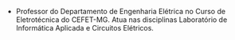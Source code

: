 
* Professor do Departamento de Engenharia Elétrica no Curso de Eletrotécnica do CEFET-MG. Atua nas disciplinas Laboratório de Informática Aplicada e Circuitos Elétricos.

